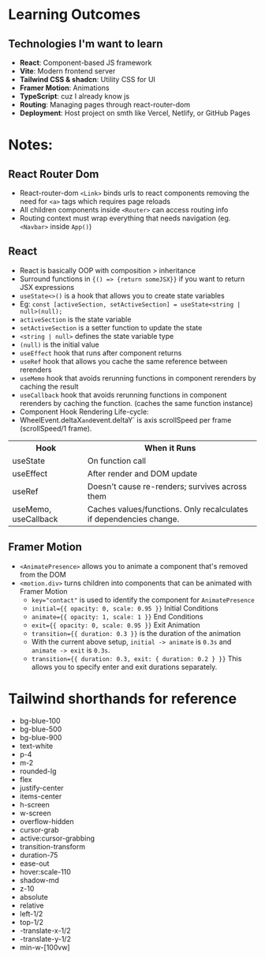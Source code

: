 # Learning Outcomes

## Technologies I'm want to learn
- **React**: Component-based JS framework
- **Vite**: Modern frontend server
- **Tailwind CSS & shadcn**: Utility CSS for UI
- **Framer Motion**: Animations
- **TypeScript**: cuz I already know js
- **Routing**: Managing pages through react-router-dom
- **Deployment**: Host project on smth like Vercel, Netlify, or GitHub Pages

# Notes:

## React Router Dom
- React-router-dom `<Link>` binds urls to react components removing the need for `<a>` tags which requires page reloads
- All children components inside `<Router>` can access routing info
- Routing context must wrap everything that needs navigation (eg. `<Navbar>` inside `App()`)

## React
- React is basically OOP with composition > inheritance
- Surround functions in `{() => {return someJSX}}` if you want to return JSX expressions
- `useState<>()` is a hook that allows you to create state variables
 - Eg: `const [activeSection, setActiveSection] = useState<string | null>(null);`
 - `activeSection` is the state variable
 - `setActiveSection` is a setter function to update the state
 - `<string | null>` defines the state variable type
 - `(null)` is the initial value
- `useEffect` hook that runs after component returns
- `useRef` hook that allows you cache the same reference between rerenders
- `useMemo` hook that avoids rerunning functions in component rerenders by caching the result
- `useCallback` hook that avoids rerunning functions in component rerenders by caching the function. (caches the same function instance)
- Component Hook Rendering Life-cycle:
- WheelEvent.deltaX` and `event.deltaY` is axis scrollSpeed per frame (scrollSpeed/1 frame). 

<table>
  <tr>
    <th>Hook</th>
    <th>When it Runs</th>
  </tr>
  <tr>
    <td>useState</td>
    <td>On function call</td>
  </tr>
  <tr>
    <td>useEffect</td>
    <td>After render and DOM update</td>
  </tr>
  <tr>
    <td>useRef</td>
    <td>Doesn't cause re-renders; survives across them</td>
  </tr>
  <tr>
    <td>useMemo, useCallback</td>
    <td>Caches values/functions. Only recalculates if dependencies change.
</td>
  </tr>
</table>

## Framer Motion
- `<AnimatePresence>` allows you to animate a component that's removed from the DOM
- `<motion.div>` turns children into components that can be animated with Framer Motion
  - `key="contact"` is used to identify the component for `AnimatePresence`
  - `initial={{ opacity: 0, scale: 0.95 }}` Initial Conditions
  - `animate={{ opacity: 1, scale: 1 }}` End Conditions
  - `exit={{ opacity: 0, scale: 0.95 }}` Exit Animation
  - `transition={{ duration: 0.3 }}` is the duration of the animation
  - With the current above setup, `initial -> animate` is `0.3s` and `animate -> exit` is `0.3s`.
  - `transition={{ duration: 0.3, exit: { duration: 0.2 } }}` This allows you to specify enter and exit durations separately.

# Tailwind shorthands for reference
- bg-blue-100 <!-- light version -->
- bg-blue-500 <!-- normal version -->
- bg-blue-900 <!-- dark version -->
- text-white <!-- white text -->
- p-4 <!-- padding 4 -->
- m-2 <!-- margin 2 -->
- rounded-lg <!-- rounded corners -->
- flex <!-- flex container -->
- justify-center <!-- justify content center -->
- items-center <!-- align items center -->
- h-screen <!-- height of screen -->
- w-screen <!-- width of screen -->
- overflow-hidden <!-- overflow hidden -->
- cursor-grab <!-- grab cursor -->
- active:cursor-grabbing <!-- grab cursor when active -->
- transition-transform <!-- transition transform --> 
- duration-75 <!-- duration 75ms -->
- ease-out <!-- ease out -->
- hover:scale-110 <!-- on hover: scale 110% -->
- shadow-md <!-- shadow medium -->
- z-10 <!-- z-index 10 -->
- absolute <!-- absolute positioning -->
- relative <!-- relative positioning -->
- left-1/2 <!-- left 50% -->
- top-1/2 <!-- top 50% -->
- -translate-x-1/2 <!-- translate x -50% -->
- -translate-y-1/2 <!-- translate y -50% -->
- min-w-[100vw] <!-- min width 100vw -->


